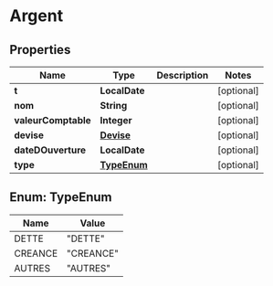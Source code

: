 

# Argent


## Properties

| Name | Type | Description | Notes |
|------------ | ------------- | ------------- | -------------|
|**t** | **LocalDate** |  |  [optional] |
|**nom** | **String** |  |  [optional] |
|**valeurComptable** | **Integer** |  |  [optional] |
|**devise** | [**Devise**](Devise.md) |  |  [optional] |
|**dateDOuverture** | **LocalDate** |  |  [optional] |
|**type** | [**TypeEnum**](#TypeEnum) |  |  [optional] |



## Enum: TypeEnum

| Name | Value |
|---- | -----|
| DETTE | &quot;DETTE&quot; |
| CREANCE | &quot;CREANCE&quot; |
| AUTRES | &quot;AUTRES&quot; |



